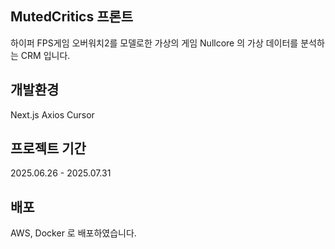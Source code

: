## MutedCritics 프론트
하이퍼 FPS게임 오버워치2를 모델로한 가상의 게임 Nullcore 의 가상 데이터를 분석하는 CRM 입니다.

## 개발환경
Next.js
Axios
Cursor

## 프로젝트 기간
2025.06.26 - 2025.07.31

## 배포
AWS, Docker 로 배포하였습니다.
